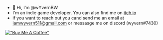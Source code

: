 - 👋 Hi, I’m @wYvernBW
- I'm an indie game developer. You can also find me on [itch.io](https://wyvernbw.itch.io/)
- if you want to reach out you cand send me an email at iamwyvern511@gmail.com or messasge me on discord (wyvern#7430)

[!["Buy Me A Coffee"](https://www.buymeacoffee.com/assets/img/custom_images/purple_img.png)](https://www.buymeacoffee.com/wyvern)
